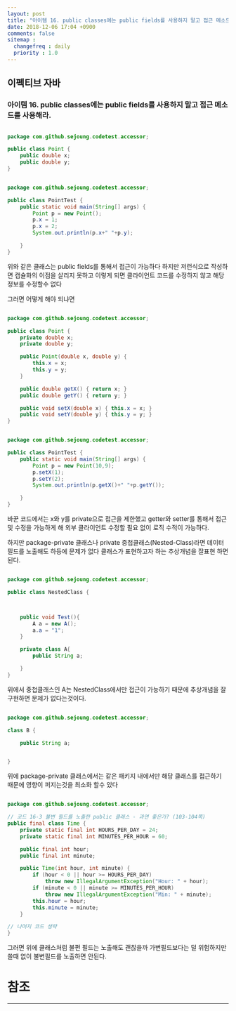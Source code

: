 ```yaml
---
layout: post
title: "아이템 16. public classes에는 public fields를 사용하지 말고 접근 메소드를 사용해라."
date: 2018-12-06 17:04 +0900
comments: false
sitemap :
  changefreq : daily
  priority : 1.0
---
```

## 이펙티브 자바

### 아이템 16. public classes에는 public fields를 사용하지 말고 접근 메소드를 사용해라.

```java

package com.github.sejoung.codetest.accessor;

public class Point {
    public double x;
    public double y;
}


```

```java

package com.github.sejoung.codetest.accessor;

public class PointTest {
    public static void main(String[] args) {
        Point p = new Point();
        p.x = 1;
        p.x = 2;
        System.out.println(p.x+" "+p.y);

    }
}


```

위와 같은 클래스는 public fields를 통해서 접근이 가능하다 하지만 저런식으로 작성하면 캡슐화의 이점을 살리지 못하고
이렇게 되면 클라이언트 코드를 수정하지 않고 해당 정보를 수정할수 없다

그러면 어떻게 해야 되냐면

```java

package com.github.sejoung.codetest.accessor;

public class Point {
    private double x;
    private double y;

    public Point(double x, double y) {
        this.x = x;
        this.y = y;
    }

    public double getX() { return x; }
    public double getY() { return y; }

    public void setX(double x) { this.x = x; }
    public void setY(double y) { this.y = y; }
}


```

```java

package com.github.sejoung.codetest.accessor;

public class PointTest {
    public static void main(String[] args) {
        Point p = new Point(10,9);
        p.setX(1);
        p.setY(2);
        System.out.println(p.getX()+" "+p.getY());

    }
}


```

바꾼 코드에서는 x와 y를 private으로 접근을 제한했고 getter와 setter를 통해서 접근및 수정을 가능하게 해
외부 클라이언트 수정할 필요 없이 로직 수적이 가능하다.

하지만 package-private 클래스나 private 중첩클래스(Nested-Class)라면 데이터 필드를 노출해도 하등에 문제가 없다 
클래스가 표현하고자 하는 추상개념을 잘표현 하면 된다. 

```java

package com.github.sejoung.codetest.accessor;

public class NestedClass {



    public void Test(){
        A a = new A();
        a.a = "1";
    }

    private class A{
        public String a;

    }
}


```

위에서 중첩클래스인 A는 NestedClass에서만 접근이 가능하기 때문에 추상개념을 잘구현하면 문제가 없다는것이다.

```java

package com.github.sejoung.codetest.accessor;

class B {

    public String a;


}


```

위에 package-private 클래스에서는 같은 패키지 내에서만 해당 클래스를 접근하기 때문에 영향이 퍼지는것을 최소화 할수 있다

```java

package com.github.sejoung.codetest.accessor;

// 코드 16-3 불변 필드를 노출한 public 클래스 - 과연 좋은가? (103-104쪽)
public final class Time {
    private static final int HOURS_PER_DAY = 24;
    private static final int MINUTES_PER_HOUR = 60;

    public final int hour;
    public final int minute;

    public Time(int hour, int minute) {
        if (hour < 0 || hour >= HOURS_PER_DAY)
            throw new IllegalArgumentException("Hour: " + hour);
        if (minute < 0 || minute >= MINUTES_PER_HOUR)
            throw new IllegalArgumentException("Min: " + minute);
        this.hour = hour;
        this.minute = minute;
    }

// 나머지 코드 생략
}

```

그러면 위에 클래스처럼 불편 필드는 노출해도 괜찮을까 가변필드보다는 덜 위험하지만 쓸때 없이 불변필드를 노출하면 안된다.


# 참조
-----
